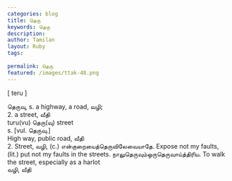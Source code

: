 ```yaml
---
categories: blog
title: தெரு
keywords: தெரு
description: 
author: Tamilan
layout: Ruby
tags: 
 
permalink: தெரு
featured: /images/ttak-48.png
---
```

  
[ teru ]  
  
தெருவு, s. a highway, a road, வழி;  
2. a street, வீதி  
turu(vu) தெரு(வு) street  
s. [vul. தெருவு.]  
High way, public road, வீதி  
2. Street, வழி, (c.) என்குறையைத்தெருவிலேவையாதே. Expose not my faults, (lit.) put not my faults in the streets. நாலுதெருவும்ஒருதெருவாய்த்திரிய. To walk the street, especially as a harlot  
வழி, வீதி